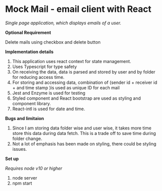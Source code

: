 # Mock Mail - email client with React #

_Single page application, which displays emails of a user._

**Optional Requirement**

Delete mails using checkbox and delete button

**Implementation details**

1. This application uses react context for state management.
2. Uses Typescript for type safety
3. On receiving the data, data is parsed and stored by user and by folder for reducing access time.
4. For storing and accessing data, combination of (sender id + receiver id + and time stamp )is used as unique ID for each mail
5. Jest and Enzyme is used for testing
6. Styled component and React bootstrap are used as styling and component library.
7. React-intl is used for date and time.

**Bugs and limitaion**

1. Since I am storing data folder wise and user wise, it takes more time store this data during data fetch. This is a trade off to save time during folder change.
2. Not a lot of emphasis has been made on styling, there could be styling issues.

**Set up**

_Requires node v10 or higher_

1. node server 
2. npm start
